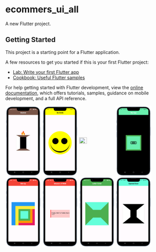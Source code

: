 # ecommers_ui_all

A new Flutter project.

## Getting Started

This project is a starting point for a Flutter application.

A few resources to get you started if this is your first Flutter project:

- [Lab: Write your first Flutter app](https://docs.flutter.dev/get-started/codelab)
- [Cookbook: Useful Flutter samples](https://docs.flutter.dev/cookbook)

For help getting started with Flutter development, view the
[online documentation](https://docs.flutter.dev/), which offers tutorials,
samples, guidance on mobile development, and a full API reference.
<p>
  <img src="https://github.com/harshdusane2103/ecommers_ui_all/blob/master/Mashal-portrait.png" width=22% height=35% align=center>
  <img src="https://github.com/harshdusane2103/ecommers_ui_all/blob/master/emoji-portrait.png" width=22% height=35% align=center>
  <img src="https://github.com/harshdusane2103/ecommers_ui_all/blob/master/cube-portrait.png" width=22% height=35% align=center>
  <img src="https://github.com/harshdusane2103/ecommers_ui_all/blob/master/my_app_1-portrait.png" width=22% height=35% align=center>
  <img src="https://github.com/harshdusane2103/ecommers_ui_all/blob/master/mix-up-portrait.png" width=22% height=35% align=center>
  <img src="https://github.com/harshdusane2103/ecommers_ui_all/blob/master/mission_of_rnw-portrait.png" width=22% height=35% align=center>
  <img src="https://github.com/harshdusane2103/ecommers_ui_all/blob/master/letter-cover-portrait.png" width=22% height=35% align=center>
  <img src="https://github.com/harshdusane2103/ecommers_ui_all/blob/master/open door-portrait.png" width=22% height=35% align=center>
  
</p>
